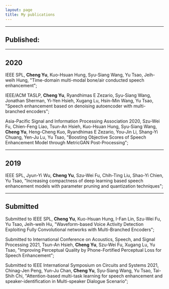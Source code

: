 ```yaml
---
layout: page
title: My publications
---
```


---
Published:
---

---
2020
---

IEEE SPL, **Cheng Yu**, Kuo-Hsuan Hung, Syu-Siang Wang, Yu Tsao, Jeih-weih Hung, "Time-domain multi-modal bone/air conducted speech enhancement";

IEEE/ACM TASLP, **Cheng Yu**, Ryandhimas E Zezario, Syu-Siang Wang, Jonathan Sherman, Yi-Yen Hsieh, Xugang Lu, Hsin-Min Wang, Yu Tsao, "Speech enhancement based on denoising autoencoder with multi-branched encoders"; 

Asia-Pacific Signal and Information Processing Association 2020, Szu-Wei Fu, Chien-Feng Liao, Tsun-An Hsieh, Kuo-Hsuan Hung, Syu-Siang Wang, **Cheng Yu**, Heng-Cheng Kuo, Ryandhimas E Zezario, You-Jin Li, Shang-Yi Chuang, Yen-Ju Lu, Yu Tsao, "Boosting Objective Scores of Speech Enhancement Model through MetricGAN Post-Processing"; 

---
2019
---

IEEE SPL, Jyun-Yi Wu, **Cheng Yu**, Szu-Wei Fu, Chih-Ting Liu, Shao-Yi Chien, Yu Tsao, "Increasing compactness of deep learning based speech enhancement models with parameter pruning and quantization techniques"; 

---
Submitted
---

Submitted to IEEE SPL, **Cheng Yu**, Kuo-Hsuan Hung, I-Fan Lin, Szu-Wei Fu, Yu Tsao, Jeih-weih Hu, "Waveform-based Voice Activity Detection Exploiting Fully Convolutional networks with Multi-Branched Encoders"; 

Submitted to International Conference on Acoustics, Speech, and Signal Processing 2021, Tsun-An Hsieh, **Cheng Yu**, Szu-Wei Fu, Xugang Lu, Yu Tsao, "Improving Perceptual Quality by Phone-Fortified Perceptual Loss for Speech Enhancement"; 

Submitted to IEEE International Symposium on Circuits and Systems 2021, Chinag-Jen Peng, Yun-Ju Chan, **Cheng Yu**, Syu-Siang Wang, Yu Tsao, Tai-Shih Chi, "Attention-based multi-task learning for speech enhancement and speaker-identification in Multi-speaker Dialogue Scenario";
